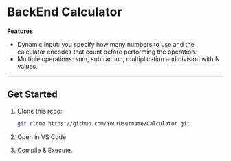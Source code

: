# BackEnd Calculator

**Features**  
- Dynamic input: you specify how many numbers to use and the calculator encodes that count before performing the operation.  
- Multiple operations: sum, subtraction, multiplication and division with N values.  

---

## Get Started

1. Clone this repo:  
   ```bash
   git clone https://github.com/YourUsername/Calculator.git

2. Open in VS Code

3. Compile & Execute.
